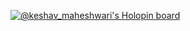 [![@keshav_maheshwari's Holopin board](https://holopin.me/keshav_maheshwari)](https://holopin.io/@keshav_maheshwari)
